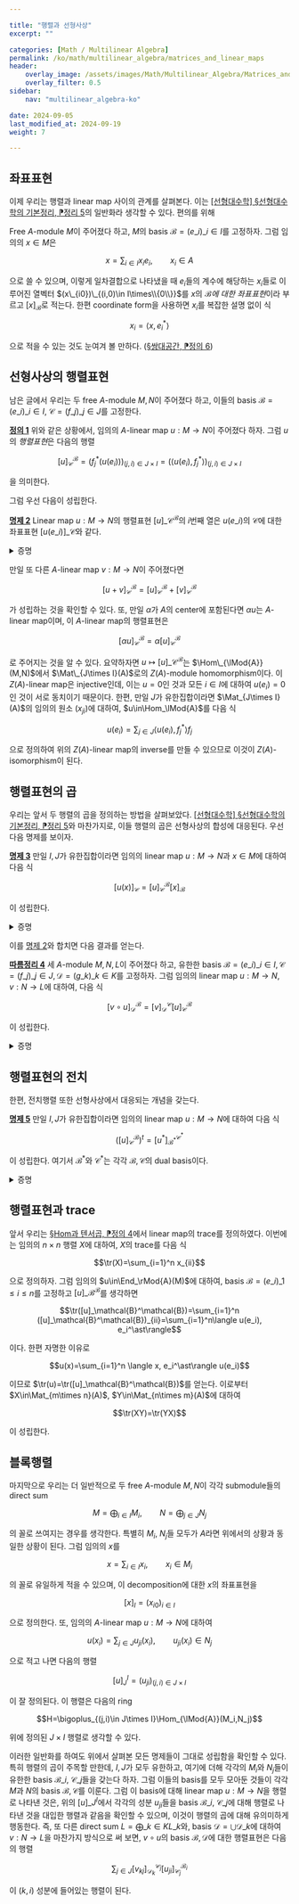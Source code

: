 ```yaml
---

title: "행렬과 선형사상"
excerpt: ""

categories: [Math / Multilinear Algebra]
permalink: /ko/math/multilinear_algebra/matrices_and_linear_maps
header:
    overlay_image: /assets/images/Math/Multilinear_Algebra/Matrices_and_linear_maps.png
    overlay_filter: 0.5
sidebar: 
    nav: "multilinear_algebra-ko"

date: 2024-09-05
last_modified_at: 2024-09-19
weight: 7

---
```


## 좌표표현

이제 우리는 행렬과 linear map 사이의 관계를 살펴본다. 이는 [\[선형대수학\] §선형대수학의 기본정리, ⁋정리 5](/ko/math/linear_algebra/ftla#thm5)의 일반화라 생각할 수 있다. 편의를 위해 

Free $A$-module $M$이 주어졌다 하고, $M$의 basis $\mathcal{B}=(e\_i)\_{i\in I}$를 고정하자. 그럼 임의의 $x\in M$은 

$$x=\sum_{i\in I} x_i e_i,\qquad x_i\in A$$

으로 쓸 수 있으며, 이렇게 일차결합으로 나타냈을 때 $e_i$들의 계수에 해당하는 $x_i$들로 이루어진 열벡터 $(x\_{i0})\_{(i,0)\in I\times\\{0\\}}$를 $x$의 *$\mathcal{B}$에 대한 좌표표현*이라 부르고 $[x]_\mathcal{B}$로 적는다. 한편 coordinate form을 사용하면 $x_i$를 복잡한 설명 없이 식 

$$x_i=\langle x,e_i^\ast\rangle\tag{1}$$

으로 적을 수 있는 것도 눈여겨 볼 만하다. ([§쌍대공간, ⁋정의 6](/ko/math/multilinear_algebra/dual_spaces#def6))

## 선형사상의 행렬표현

남은 글에서 우리는 두 free $A$-module $M,N$이 주어졌다 하고, 이들의 basis $\mathcal{B}=(e\_i)\_{i\in I}$, $\mathcal{C}=(f\_j)\_{j\in J}$를 고정한다.

<div class="definition" markdown="1">

<ins id="def1">**정의 1**</ins> 위와 같은 상황에서, 임의의 $A$-linear map $u:M \rightarrow N$이 주어졌다 하자. 그럼 $u$의 *행렬표현*은 다음의 행렬

$$[u]_\mathcal{C}^\mathcal{B}=(f_j^\ast(u(e_i)))_{(j,i)\in J\times I}=(\langle u(e_i), f_j^\ast\rangle)_{(j,i)\in J\times I}$$

을 의미한다. 

</div>

그럼 우선 다음이 성립한다. 

<div class="proposition" markdown="1">

<ins id="prop2">**명제 2**</ins> Linear map $u:M \rightarrow N$의 행렬표현 $[u]\_\mathcal{C}^\mathcal{B}$의 $i$번째 열은 $u(e\_i)$의 $\mathcal{C}$에 대한 좌표표현 $[u(e\_i)]\_\mathcal{C}$와 같다.

</div>
<details class="proof" markdown="1">
<summary>증명</summary>

정의에 의하여 $[u]\_\mathcal{C}^\mathcal{B}$의 $i$번째 열은 다음 식

$$(f_j^\ast(u(e_i)))_{j\in J}=(\langle u(e_i), f_j^\ast\rangle)_{j\in J}$$

으로 주어진다. 이제 이 열벡터의 $j$번째 성분은 앞선 식 (1)에 의하여, 정확히 $u(e_i)$를 basis $\mathcal{C}$에 대해 일차결합으로 나타났을 때 $f_j$의 계수와 같다. 

</details>

만일 또 다른 $A$-linear map $v:M \rightarrow N$이 주어졌다면

$$[u+v]_\mathcal{C}^\mathcal{B}=[u]_\mathcal{C}^\mathcal{B}+[v]_\mathcal{C}^\mathcal{B}$$

가 성립하는 것을 확인할 수 있다. 또, 만일 $\alpha$가 $A$의 center에 포함된다면 $\alpha u$는 $A$-linear map이며, 이 $A$-linear map의 행렬표현은

$$[\alpha u]_\mathcal{C}^\mathcal{B}=\alpha[u]_\mathcal{C}^\mathcal{B}$$

로 주어지는 것을 알 수 있다. 요약하자면 $u\mapsto [u]\_\mathcal{C}^\mathcal{B}$는 $\Hom\_{\lMod{A}}(M,N)$에서 $\Mat\_{J\times I}(A)$로의 $Z(A)$-module homomorphism이다. 이 $Z(A)$-linear map은 injective인데, 이는 $u=0$인 것과 모든 $i\in I$에 대하여 $u(e_i)=0$인 것이 서로 동치이기 때문이다. 한편, 만일 $J$가 유한집합이라면 $\Mat_{J\times I}(A)$의 임의의 원소 $(x_{ji})$에 대하여, $u\in\Hom_\lMod{A}$를 다음 식

$$u(e_i)=\sum_{j\in J} \langle u(e_i),f_j^\ast\rangle f_j$$

으로 정의하여 위의 $Z(A)$-linear map의 inverse를 만들 수 있으므로 이것이 $Z(A)$-isomorphism이 된다.

## 행렬표현의 곱

우리는 앞서 두 행렬의 곱을 정의하는 방법을 살펴보았다. [\[선형대수학\] §선형대수학의 기본정리, ⁋정리 5](/ko/math/linear_algebra/ftla#thm5)와 마찬가지로, 이들 행렬의 곱은 선형사상의 합성에 대응된다. 우선 다음 명제를 보이자.

<div class="proposition" markdown="1">

<ins id="prop3">**명제 3**</ins> 만일 $I,J$가 유한집합이라면 임의의 linear map $u:M \rightarrow N$과 $x\in M$에 대하여 다음 식

$$[u(x)]_\mathcal{C}=[u]_\mathcal{C}^\mathcal{B}[x]_\mathcal{B}$$

이 성립한다. 

</div>
<details class="proof" markdown="1">
<summary>증명</summary>

우변의 식은 열벡터가 나오는 것을 확인할 수 있으며, 이 때 [§행렬, §§행렬의 곱셈](/ko/math/multilinear_algebra/matrices#행렬의-곱셈)의 식 (2)에 의하여, 우변의 식의 $j$번째 성분은 

$$\left([u]_\mathcal{C}^\mathcal{B}[x]_\mathcal{B}\right)_{j0}=\sum_{i\in I}\left([u]_\mathcal{C}^\mathcal{B}\right)_{ji}\left([x]_\mathcal{B}\right)_{i0}=\sum_{i\in I}\left\langle u(e_i),f_j^\ast\right\rangle \left\langle x,e_i^\ast\right\rangle$$

와 같다. 한편 좌변을 살펴보면 $x=\sum_{i\in I}x_i e_i$이므로, $[u(x)]_\mathcal{C}$의 $j$번째 성분이

$$\langle u(x),f_j^\ast\rangle=\left\langle u\left(\sum_{i\in I} x_i e_i\right), f_j^\ast\right\rangle=\left\langle \sum_{i\in I} x_i u(e_i), f_j^\ast\right\rangle=\sum_{i\in I}x_i\langle u(e_i),f_j^\ast\rangle=\sum_{i\in I}\left\langle u(e_i),f_j^\ast\right\rangle \left\langle x,e_i^\ast\right\rangle$$

가 되어 원하는 결과를 얻는다.

</details>

이를 [명제 2](#prop2)와 합치면 다음 결과를 얻는다.

<div class="proposition" markdown="1">

<ins id="cor4">**따름정리 4**</ins> 세 $A$-module $M,N,L$이 주어졌다 하고, 유한한 basis $\mathcal{B}=(e\_i)\_{i\in I},\mathcal{C}=(f\_j)\_{j\in J},\mathcal{D}=(g\_k)\_{k\in K}$를 고정하자. 그럼 임의의 linear map $u:M \rightarrow N$, $v:N \rightarrow L$에 대하여, 다음 식

$$[v \circ u]_\mathcal{D}^\mathcal{B}=[v]_\mathcal{D}^\mathcal{C}[u]_\mathcal{C}^\mathcal{B}$$

이 성립한다. 

</div>
<details class="proof" markdown="1">
<summary>증명</summary>

임의의 $x\in M$에 대하여,

$$[v \circ u]_\mathcal{D}^\mathcal{B}[x]_\mathcal{B}=[(v \circ u)(x)]_\mathcal{D}=[(v(u(x))]_\mathcal{D}=[v]_\mathcal{D}^\mathcal{C}[u(x)]_\mathcal{C}=[v]_\mathcal{D}^\mathcal{C}[u]_\mathcal{C}^\mathcal{B}[x]_\mathcal{B}$$

이므로, $Z(A)$-isomorphism $\Mat_{K\times I}(A)\cong\Hom_\lMod{A}(M,L)$로부터 원하는 결과를 얻는다. 

</details>

## 행렬표현의 전치

한편, 전치행렬 또한 선형사상에서 대응되는 개념을 갖는다.

<div class="proposition" markdown="1">

<ins id="prop5">**명제 5**</ins> 만일 $I,J$가 유한집합이라면 임의의 linear map $u:M \rightarrow N$에 대하여 다음 식

$$\left([u]_\mathcal{C}^\mathcal{B}\right)^t=\left[u^\ast\right]_{\mathcal{B}^\ast}^{\mathcal{C}^\ast}$$

이 성립한다. 여기서 $\mathcal{B}^\ast$와 $\mathcal{C}^\ast$는 각각 $\mathcal{B},\mathcal{C}$의 dual basis이다.

</div>
<details class="proof" markdown="1">
<summary>증명</summary>

[§쌍대공간, ⁋명제 8](/ko/math/multilinear_algebra/dual_spaces#prop8)에 의하여 $M$과 $M^{\ast\ast}$를 같은 것으로 취급할 수 있고, 이 때 $\mathcal{B}$는 $\mathcal{B}^\ast$의 dual basis $\mathcal{B}^{\ast\ast}$에 대응되게 된다. 이제

$$\left(\left[u^\ast\right]_{\mathcal{B}^\ast}^{\mathcal{C}^\ast}\right)_{ji}=\langle u^\ast(f_j^\ast), e_i^{\ast\ast}\rangle=\langle e_i, u^\ast(f^\ast)\rangle=\langle u(e_i), f_j^\ast\rangle=\left([u]_\mathcal{C}^\mathcal{B}\right)_{ij}=\left(\left([u]_\mathcal{C}^\mathcal{B}\right)^t\right)_{ji} $$

이므로 원하는 결과를 얻는다.

</details>

## 행렬표현과 trace

앞서 우리는 [§Hom과 텐서곱, ⁋정의 4](/ko/math/multilinear_algebra/hom_and_tensor#def6)에서 linear map의 trace를 정의하였다. 이번에는 임의의 $n\times n$ 행렬 $X$에 대하여, $X$의 trace를 다음 식

$$\tr(X)=\sum_{i=1}^n x_{ii}$$

으로 정의하자. 그럼 임의의 $u\in\End_\rMod{A}(M)$에 대하여, basis $\mathcal{B}=(e\_i)\_{1\leq i\leq n}$를 고정하고 $[u]\_\mathcal{B}^\mathcal{B}$를 생각하면

$$\tr([u]_\mathcal{B}^\mathcal{B})=\sum_{i=1}^n ([u]_\mathcal{B}^\mathcal{B})_{ii}=\sum_{i=1}^n\langle u(e_i), e_i^\ast\rangle$$

이다. 한편 자명한 이유로

$$u(x)=\sum_{i=1}^n \langle x, e_i^\ast\rangle u(e_i)$$

이므로 $\tr(u)=\tr([u]_\mathcal{B}^\mathcal{B})$를 얻는다. 이로부터 $X\in\Mat_{m\times n}(A)$, $Y\in\Mat_{n\times m}(A)$에 대하여 

$$\tr(XY)=\tr(YX)$$

이 성립한다.

## 블록행렬

마지막으로 우리는 더 일반적으로 두 free $A$-module $M,N$이 각각 submodule들의 direct sum

$$M=\bigoplus_{i\in I}M_i,\qquad N=\bigoplus_{j\in J} N_j$$

의 꼴로 쓰여지는 경우를 생각한다. 특별히 $M_i$, $N_j$들 모두가 $A$라면 위에서의 상황과 동일한 상황이 된다. 그럼 임의의 $x$를

$$x=\sum_{i\in I} x_i,\qquad x_i\in M_i$$

의 꼴로 유일하게 적을 수 있으며, 이 decomposition에 대한 $x$의 좌표표현을

$$[x]_I=(x_{i0})_{i\in I}$$

으로 정의한다. 또, 임의의 $A$-linear map $u: M \rightarrow N$에 대하여

$$u(x_i)=\sum_{j\in J} u_{ji}(x_i),\qquad u_{ji}(x_i)\in N_j$$

으로 적고 나면 다음의 행렬

$$[u]^I_J=(u_{ji})_{(j,i)\in J\times I}$$

이 잘 정의된다. 이 행렬은 다음의 ring

$$H=\bigoplus_{(j,i)\in J\times I}\Hom_{\lMod{A}}(M_i,N_j)$$

위에 정의된 $J\times I$ 행렬로 생각할 수 있다.

이러한 일반화를 하여도 위에서 살펴본 모든 명제들이 그대로 성립함을 확인할 수 있다. 특히 행렬의 곱이 주목할 만한데, $I,J$가 모두 유한하고, 여기에 더해 각각의 $M_i$와 $N_j$들이 유한한 basis $\mathcal{B}\_i$, $\mathcal{C}\_j$들을 갖는다 하자. 그럼 이들의 basis를 모두 모아둔 것들이 각각 $M$과 $N$의 basis $\mathcal{B},\mathcal{C}$를 이룬다. 그럼 이 basis에 대해 linear map $u:M \rightarrow N$을 행렬로 나타낸 것은, 위의 $[u]\_J^I$에서 각각의 성분 $u_{ji}$들을 basis $\mathcal{B}\_i$, $\mathcal{C}\_j$에 대해 행렬로 나타낸 것을 대입한 행렬과 같음을 확인할 수 있으며, 이것이 행렬의 곱에 대해 유의미하게 행동한다. 즉, 또 다른 direct sum $L=\bigoplus\_{k\in K} L\_k$와, basis $\mathcal{D}=\bigcup \mathcal{D}\_k$에 대하여 $v:N \rightarrow L$을 마찬가지 방식으로 써 보면, $v\circ u$의 basis $\mathcal{B}, \mathcal{D}$에 대한 행렬표현은 다음의 행렬

$$\sum_{j\in J}[v_{kj}]_{\mathcal{D}_k}^{\mathcal{C}_j}[u_{ji}]_{\mathcal{C}_j}^{\mathcal{B}_i}$$

이 $(k,i)$ 성분에 들어있는 행렬이 된다. 